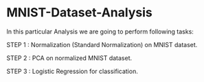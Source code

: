 # MNIST-Dataset-Analysis

In this particular Analysis we are going to perform following tasks:

STEP 1 : Normalization (Standard Normalization) on MNIST dataset.


STEP 2 : PCA on normalized MNIST dataset. 


STEP 3 : Logistic Regression for classification.

